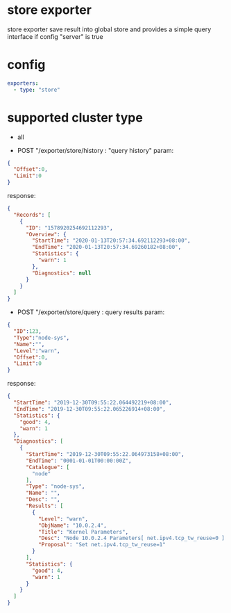 # store exporter
store exporter save result into global store and provides a simple query interface if config "server" is true 

# config

```yaml
exporters:
  - type: "store"
```

# supported cluster type 
* all

* POST "/exporter/store/history : "query history"
param:
```json
{
  "Offset":0,
  "Limit":0
}
```

response:
```json
{
  "Records": [
    {
      "ID": "1578920254692112293",
      "Overview": {
        "StartTime": "2020-01-13T20:57:34.692112293+08:00",
        "EndTime": "2020-01-13T20:57:34.69260182+08:00",
        "Statistics": {
          "warn": 1
        },
        "Diagnostics": null
      }
    }
  ]
}
```

* POST "/exporter/store/query : query results
param:
```json
{
  "ID":123, 
  "Type":"node-sys",
  "Name":"",
  "Level":"warn",
  "Offset":0,
  "Limit":0
}
```

response:
```json
{
  "StartTime": "2019-12-30T09:55:22.064492219+08:00",
  "EndTime": "2019-12-30T09:55:22.065226914+08:00",
  "Statistics": {
    "good": 4,
    "warn": 1
  },
  "Diagnostics": [
    {
      "StartTime": "2019-12-30T09:55:22.064973158+08:00",
      "EndTime": "0001-01-01T00:00:00Z",
      "Catalogue": [
        "node"
      ],
      "Type": "node-sys",
      "Name": "",
      "Desc": "",
      "Results": [
        {
          "Level": "warn",
          "ObjName": "10.0.2.4",
          "Title": "Kernel Parameters",
          "Desc": "Node 10.0.2.4 Parameters[ net.ipv4.tcp_tw_reuse=0 ] is not recommended",
          "Proposal": "Set net.ipv4.tcp_tw_reuse=1"
        }
      ],
      "Statistics": {
        "good": 4,
        "warn": 1
      }
    }
  ]
}
```

